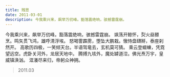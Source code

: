 ```yaml
---
title: 残思
date: 2011-03-01
description: 今我乘兴来，飙举万仞峰。豁落震绝响，骇撼雷霆崩。
---
```


今我乘兴来，飙举万仞峰。豁落震绝响，骇撼雷霆崩。
飒荡开鲸怀，烮火赑豲烹。鸣矢贯飞鸿，雄呼清浮埃。
怒喝霅霹雳，堕坠大鹏栽。慠恃盘礴掰，泰座刹然开。
高歌历四极，一笑倾天台。半语驾竜去，玄机莫可猜。
乘云登蝃蝀，凭霓望远空。虎卧关河外，龙居天地中。
腾搏九垓外，魔处罅道涳。佛光焘万宇，皇威镇涣汹。
洭瀁尽来归，帝躬众神拥。

> 2011.03